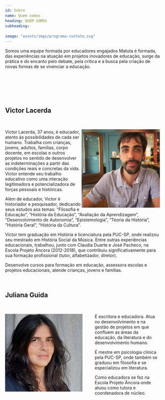 ```yaml
---
id: Sobre
name: Quem somos
heading: QUEM SOMOS
subheading: 

image: "assets/imgs/programa-contato.svg"
---
```


Somos uma equipe formada por educadores engajados Matuta é formada, das experiências na atuação em projetos inovadores de educação, surge da prática e do encanto pelo debate, pela crítica e a busca pela criação de novas formas de se vivenciar a educação. 

⠀

⠀

⠀


## Victor Lacerda 

⠀

<img style="float: right;" src="assets/imgs/victor.png">

Victor Lacerda, 37 anos, é educador, atento às possibilidades de cada ser humano. Trabalha com crianças, jovens, adultos, famílias, corpo docente, em escolas e outros projetos no sentido de desenvolver as indeterminações a partir das condições reais e concretas da vida. Victor entende seu trabalho educativo como uma interação legitimadora e potencializadora de forças pessoais e históricas.

Além de educador, Victor é historiador e pesquisador, dedicando seus estudos aos temas: “Filosofia e Educação”, “História da Educação”, “Avaliação da Aprendizagem”, “Desenvolvimento de Autonomia”, “Epistemologia”, “Teoria da História”, “História Geral”, “História da Cultura”.

Victor tem graduação em História e licenciatura pela PUC-SP, onde realizou seu mestrado em História Social da Música. Entre outras experiências educacionais, trabalhou, junto com Claudia Duarte e José Pacheco, na Escola Projeto Âncora (2012-2018), que contribuiu significativamente para sua formação profissional (tutor, alfabetizador, diretor).

Desenvolve cursos para formação em educação, assessora escolas e projetos educacionais, atende crianças, jovens e famílias.

⠀

## Juliana Guida

⠀

<img style="float: left; margin-right: 40px;" src="assets/imgs/ju.png">

É escritora e educadora. Atua no desenvolvimento e na gestão de projetos em que confluem as áreas da educação, da literatura e do desenvolvimento humano. 

É mestre em psicologia clínica pela PUC-SP, onde também se graduou em filosofia e se especializou em literatura.

Como educadora se fez na Escola Projeto Âncora onde atuou como tutora e coordenadora de núcleo. 